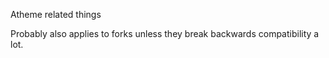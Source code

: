 <!-- @format -->

Atheme related things

Probably also applies to forks unless they break backwards compatibility a
lot.
